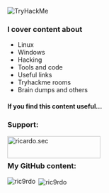 <p align="left"> <img src="https://tryhackme-badges.s3.amazonaws.com/onionpod.png" alt="TryHackMe">
  
### I cover content about
  
- Linux
- Windows
- Hacking
- Tools and code
- Useful links
- Tryhackme rooms
- Brain dumps and others
  
#### If you find this content useful...
  
<h3 align="left">Support:</h3>
<p><a href="https://www.buymeacoffee.com/ricardo.sec"> <img align="left" src="https://cdn.buymeacoffee.com/buttons/v2/default-yellow.png" height="50" width="210" alt="ricardo.sec" /></a></p><br><br>

<h3 align="left">My GitHub content:</h3>
<p><img align="left" src="https://github-readme-stats.vercel.app/api/top-langs?username=ric9rdo&show_icons=true&locale=en&layout=compact" alt="ric9rdo" /></p>

<p>&nbsp;<img align="center" src="https://github-readme-stats.vercel.app/api?username=ric9rdo&show_icons=true&locale=en" alt="ric9rdo" /></p>
